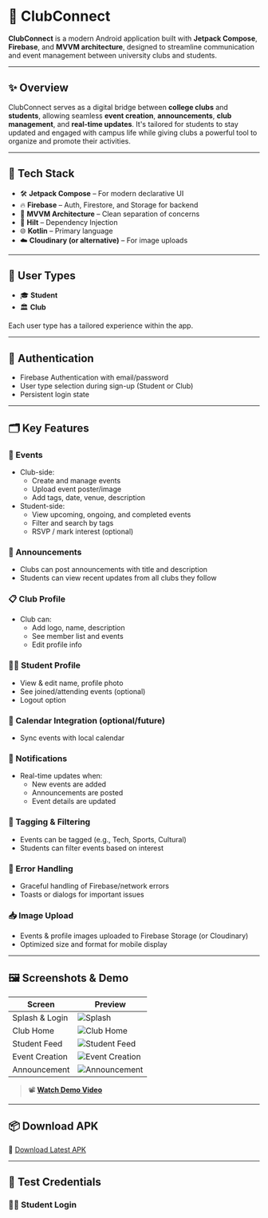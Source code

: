 # 📱 ClubConnect

**ClubConnect** is a modern Android application built with **Jetpack Compose**, **Firebase**, and **MVVM architecture**, designed to streamline communication and event management between university clubs and students.

---

## ✨ Overview

ClubConnect serves as a digital bridge between **college clubs** and **students**, allowing seamless **event creation**, **announcements**, **club management**, and **real-time updates**. It's tailored for students to stay updated and engaged with campus life while giving clubs a powerful tool to organize and promote their activities.

---

## 🚀 Tech Stack

- 🛠️ **Jetpack Compose** – For modern declarative UI
- 🔥 **Firebase** – Auth, Firestore, and Storage for backend
- 🧠 **MVVM Architecture** – Clean separation of concerns
- 💉 **Hilt** – Dependency Injection
- 🌐 **Kotlin** – Primary language
- ☁️ **Cloudinary (or alternative)** – For image uploads

---

## 👥 User Types

- 🎓 **Student**
- 🏛️ **Club**

Each user type has a tailored experience within the app.

---

## 🔐 Authentication

- Firebase Authentication with email/password
- User type selection during sign-up (Student or Club)
- Persistent login state

---

## 🗂️ Key Features

### 🎉 Events

- Club-side:
  - Create and manage events
  - Upload event poster/image
  - Add tags, date, venue, description
- Student-side:
  - View upcoming, ongoing, and completed events
  - Filter and search by tags
  - RSVP / mark interest (optional)

### 📢 Announcements

- Clubs can post announcements with title and description
- Students can view recent updates from all clubs they follow

### 📋 Club Profile

- Club can:
  - Add logo, name, description
  - See member list and events
  - Edit profile info

### 👨‍🎓 Student Profile

- View & edit name, profile photo
- See joined/attending events (optional)
- Logout option

### 📅 Calendar Integration (optional/future)

- Sync events with local calendar

### 💬 Notifications

- Real-time updates when:
  - New events are added
  - Announcements are posted
  - Event details are updated

### 📂 Tagging & Filtering

- Events can be tagged (e.g., Tech, Sports, Cultural)
- Students can filter events based on interest

### 🧪 Error Handling

- Graceful handling of Firebase/network errors
- Toasts or dialogs for important issues

### 📥 Image Upload

- Events & profile images uploaded to Firebase Storage (or Cloudinary)
- Optimized size and format for mobile display

---

## 🖼️ Screenshots & Demo

| Screen | Preview |
|--------|---------|
| Splash & Login | ![Splash](screenshots/splash_login.png) |
| Club Home | ![Club Home](screenshots/club_home.png) |
| Student Feed | ![Student Feed](screenshots/student_feed.png) |
| Event Creation | ![Event Creation](screenshots/create_event.png) |
| Announcement | ![Announcement](screenshots/announcement.png) |

> 📽️ **[Watch Demo Video](https://your-demo-video-link.com)**

---

## 📦 Download APK

🔗 [Download Latest APK](https://your-apk-download-link.com)

---

## 🧪 Test Credentials

### 👨‍🎓 Student Login

